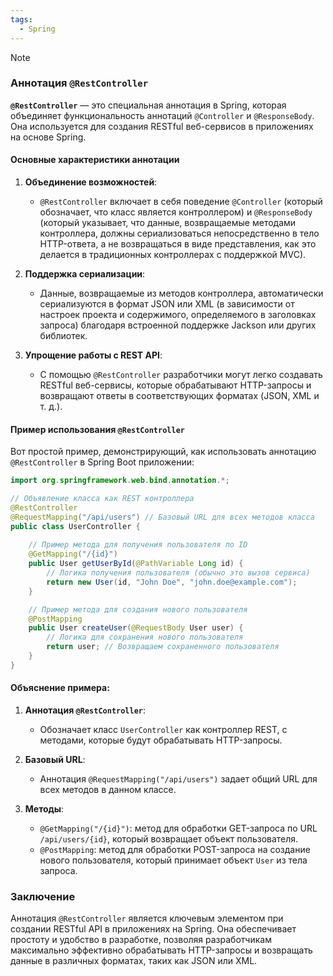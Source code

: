 ```yaml
---
tags:
  - Spring
---
```


> [!NOTE]
> ### Аннотация `@RestController`
> 
> **`@RestController`** — это специальная аннотация в Spring, которая объединяет функциональность аннотаций `@Controller` и `@ResponseBody`. Она используется для создания RESTful веб-сервисов в приложениях на основе Spring. 

#### Основные характеристики аннотации

1. **Объединение возможностей**:
   - `@RestController` включает в себя поведение `@Controller` (который обозначает, что класс является контроллером) и `@ResponseBody` (который указывает, что данные, возвращаемые методами контроллера, должны сериализоваться непосредственно в тело HTTP-ответа, а не возвращаться в виде представления, как это делается в традиционных контроллерах с поддержкой MVC).

2. **Поддержка сериализации**:
   - Данные, возвращаемые из методов контроллера, автоматически сериализуются в формат JSON или XML (в зависимости от настроек проекта и содержимого, определяемого в заголовках запроса) благодаря встроенной поддержке Jackson или других библиотек.

3. **Упрощение работы с REST API**:
   - С помощью `@RestController` разработчики могут легко создавать RESTful веб-сервисы, которые обрабатывают HTTP-запросы и возвращают ответы в соответствующих форматах (JSON, XML и т. д.).

#### Пример использования `@RestController`

Вот простой пример, демонстрирующий, как использовать аннотацию `@RestController` в Spring Boot приложении:

```java
import org.springframework.web.bind.annotation.*;

// Объявление класса как REST контроллера
@RestController
@RequestMapping("/api/users") // Базовый URL для всех методов класса
public class UserController {
    
    // Пример метода для получения пользователя по ID
    @GetMapping("/{id}")
    public User getUserById(@PathVariable Long id) {
        // Логика получения пользователя (обычно это вызов сервиса)
        return new User(id, "John Doe", "john.doe@example.com");
    }

    // Пример метода для создания нового пользователя
    @PostMapping
    public User createUser(@RequestBody User user) {
        // Логика для сохранения нового пользователя
        return user; // Возвращаем сохраненного пользователя
    }
}
```

#### Объяснение примера:

1. **Аннотация `@RestController`**:
   - Обозначает класс `UserController` как контроллер REST, с методами, которые будут обрабатывать HTTP-запросы.

2. **Базовый URL**:
   - Аннотация `@RequestMapping("/api/users")` задает общий URL для всех методов в данном классе.

3. **Методы**:
   - `@GetMapping("/{id}")`: метод для обработки GET-запроса по URL `/api/users/{id}`, который возвращает объект пользователя.
   - `@PostMapping`: метод для обработки POST-запроса на создание нового пользователя, который принимает объект `User` из тела запроса.

### Заключение

Аннотация `@RestController` является ключевым элементом при создании RESTful API в приложениях на Spring. Она обеспечивает простоту и удобство в разработке, позволяя разработчикам максимально эффективно обрабатывать HTTP-запросы и возвращать данные в различных форматах, таких как JSON или XML.